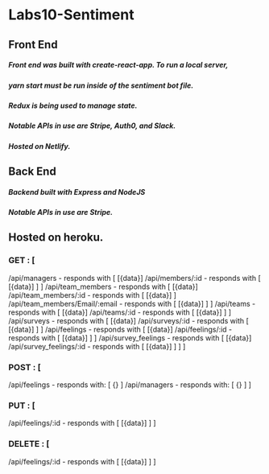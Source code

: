 # Labs10-Sentiment

## Front End

##### Front end was built with create-react-app. To run a local server,

##### yarn start must be run inside of the sentiment bot file.

##### Redux is being used to manage state.

##### Notable APIs in use are Stripe, Auth0, and Slack.

##### Hosted on Netlify.

## Back End

##### Backend built with Express and NodeJS

##### Notable APIs in use are Stripe.

## Hosted on heroku.

### GET : [

/api/managers - responds with [
[{data}]
/api/members/:id - responds with [
[{data}]
]
]
/api/team_members - responds with [
[{data}]
/api/team_members/:id - responds with [
[{data}]
]
/api/team_members/Email/:email - responds with [
[{data}]
]
]
/api/teams - responds with [
[{data}]
/api/teams/:id - responds with [
[{data}]
]
]
/api/surveys - responds with [
[{data}]
/api/surveys/:id - responds with [
[{data}]
]
]
/api/feelings - responds with [
[{data}]
/api/feelings/:id - responds with [
[{data}]
]
]
/api/survey_feelings - responds with [
[{data}]
/api/survey_feelings/:id - responds with [
[{data}]
]
]
]

### POST : [

/api/feelings - responds with: [
{}
]
/api/managers - responds with: [
{}
]
]

### PUT : [

/api/feelings/:id - responds with [
[{data}]
]
]

### DELETE : [

/api/feelings/:id - responds with [
[{data}]
]
]
